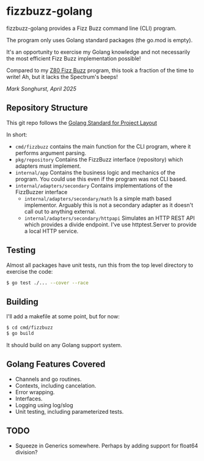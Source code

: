 # fizzbuzz-golang

fizzbuzz-golang provides a Fizz Buzz command line (CLI) program.

The program only uses Golang standard packages (the go.mod is empty).

It's an opportunity to exercise my Golang knowledge and not necessarily the most efficient Fizz Buzz implementation possible!

Compared to my [Z80 Fizz Buzz](https://github.com/MarkSonghurstPersonal/fizzbuzz-z80) program, this took a fraction of the time to write! Ah, but it lacks the Spectrum's beeps!

*Mark Songhurst, April 2025*


## Repository Structure
This git repo follows the [Golang Standard for Project Layout](https://github.com/golang-standards/project-layout)

In short:

* `cmd/fizzbuzz` contains the main function for the CLI program, where it performs argument parsing.
* `pkg/repository` Contains the FizzBuzz interface (repository) which adapters must implement.
* `internal/app` Contains the business logic and mechanics of the program. You could use this even if the program was not CLI based.
* `internal/adapters/secondary` Contains implementations of the FizzBuzzer interface
    * `internal/adapters/secondary/math` Is a simple math based implementor. Arguably this is not a secondary adapter as it doesn't call out to anything external.
    * `internal/adapters/secondary/httpapi` Simulates an HTTP REST API which provides a divide endpoint. I've use httptest.Server to provide a local HTTP service.


## Testing
Almost all packages have unit tests, run this from the top level directory to exercise the code:
```bash
$ go test ./... --cover --race
```

## Building
I'll add a makefile at some point, but for now:
```bash
$ cd cmd/fizzbuzz
$ go build
```

It should build on any Golang support system.

## Golang Features Covered
* Channels and go routines.
* Contexts, including cancelation.
* Error wrapping.
* Interfaces.
* Logging using log/slog
* Unit testing, including parameterized tests.


## TODO
* Squeeze in Generics somewhere. Perhaps by adding support for float64 division?